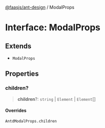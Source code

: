 [@faasjs/ant-design](../README.md) / ModalProps

# Interface: ModalProps

## Extends

- `ModalProps`

## Properties

### children?

> **children**?: `string` \| `Element` \| `Element`[]

#### Overrides

`AntdModalProps.children`

